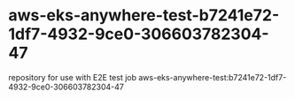 # aws-eks-anywhere-test-b7241e72-1df7-4932-9ce0-306603782304-47
repository for use with E2E test job aws-eks-anywhere-test:b7241e72-1df7-4932-9ce0-306603782304-47
